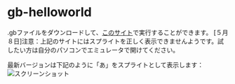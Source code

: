 # gb-helloworld

.gbファイルをダウンロードして、[このサイト](https://torch2424.github.io/wasmBoy/)で実行することができます。
[５月８日]注意：上記のサイトにはスプライトを正しく表示できませんようです。試したい方は自分のパソコンでエミュレータで開けてください。

最新バージョンは下記のように「あ」をスプライトとして表示します：
![スクリーンショット](https://i.imgur.com/aRVkrLQ.png)
